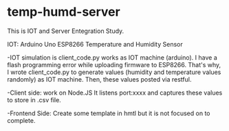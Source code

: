 # temp-humd-server

This is IOT and Server Entegration Study.

IOT:
Arduino Uno
ESP8266
Temperature and Humidity Sensor

-IOT simulation is client_code.py works as IOT machine (arduino). I have a flash programming error while uploading firmware to ESP8266. That's why, I wrote client_code.py to generate values (humidity and temperature values randomly) as IOT machine. Then, these values posted via restful. 

-Client side: work on Node.JS
It listens port:xxxx and captures these values to store in .csv file. 

-Frontend Side:
Create some template in hmtl but it is not focused on to complete. 
